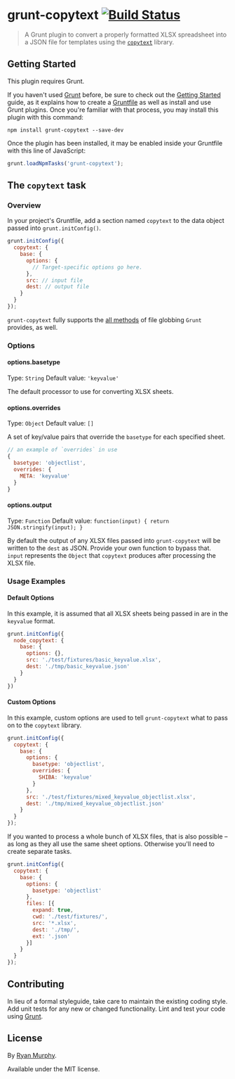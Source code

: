 # grunt-copytext [![Build Status](https://travis-ci.org/rdmurphy/grunt-copytext.svg?branch=master)](https://travis-ci.org/rdmurphy/grunt-copytext)

> A Grunt plugin to convert a properly formatted XLSX spreadsheet into a JSON file for templates using the [`copytext`](https://github.com/rdmurphy/node-copytext) library.

## Getting Started
This plugin requires Grunt.

If you haven't used [Grunt](http://gruntjs.com/) before, be sure to check out the [Getting Started](http://gruntjs.com/getting-started) guide, as it explains how to create a [Gruntfile](http://gruntjs.com/sample-gruntfile) as well as install and use Grunt plugins. Once you're familiar with that process, you may install this plugin with this command:

```shell
npm install grunt-copytext --save-dev
```

Once the plugin has been installed, it may be enabled inside your Gruntfile with this line of JavaScript:

```js
grunt.loadNpmTasks('grunt-copytext');
```

## The `copytext` task

### Overview
In your project's Gruntfile, add a section named `copytext` to the data object passed into `grunt.initConfig()`.

```js
grunt.initConfig({
  copytext: {
    base: {
      options: {
        // Target-specific options go here.
      },
      src: // input file
      dest: // output file
    }
  }
});
```

`grunt-copytext` fully supports the [all methods](http://gruntjs.com/configuring-tasks#files) of file globbing `Grunt` provides, as well.

### Options

#### options.basetype
Type: `String`
Default value: `'keyvalue'`

The default processor to use for converting XLSX sheets.

#### options.overrides
Type: `Object`
Default value: `[]`

A set of key/value pairs that override the `basetype` for each specified sheet.

```js
// an example of `overrides` in use
{
  basetype: 'objectlist',
  overrides: {
    META: 'keyvalue'
  }
}
```

#### options.output
Type: `Function`
Default value: `function(input) { return JSON.stringify(input); }`

By default the output of any XLSX files passed into `grunt-copytext` will be written to the `dest` as JSON. Provide your own function to bypass that. `input` represents the `Object` that `copytext` produces after processing the XLSX file.

### Usage Examples

#### Default Options
In this example, it is assumed that all XLSX sheets being passed in are in the `keyvalue` format.

```js
grunt.initConfig({
  node_copytext: {
    base: {
      options: {},
      src: './test/fixtures/basic_keyvalue.xlsx',
      dest: './tmp/basic_keyvalue.json'
    }
  }
})
```

#### Custom Options
In this example, custom options are used to tell `grunt-copytext` what to pass on to the `copytext` library.

```js
grunt.initConfig({
  copytext: {
    base: {
      options: {
        basetype: 'objectlist',
        overrides: {
          SHIBA: 'keyvalue'
        }
      },
      src: './test/fixtures/mixed_keyvalue_objectlist.xlsx',
      dest: './tmp/mixed_keyvalue_objectlist.json'
    }
  }
});
```

If you wanted to process a whole bunch of XLSX files, that is also possible – as long as they all use the same sheet options. Otherwise you'll need to create separate tasks.

```js
grunt.initConfig({
  copytext: {
    base: {
      options: {
        basetype: 'objectlist'
      },
      files: [{
        expand: true,
        cwd: './test/fixtures/',
        src: '*.xlsx',
        dest: './tmp/',
        ext: '.json'
      }]
    }
  }
});
```

## Contributing
In lieu of a formal styleguide, take care to maintain the existing coding style. Add unit tests for any new or changed functionality. Lint and test your code using [Grunt](http://gruntjs.com/).

## License
By [Ryan Murphy](https://twitter.com/rdmurphy).

Available under the MIT license.
